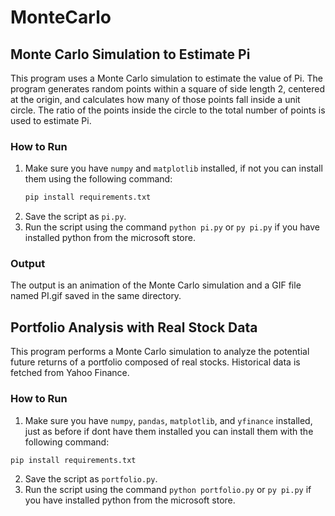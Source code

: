 # MonteCarlo
## Monte Carlo Simulation to Estimate Pi

This program uses a Monte Carlo simulation to estimate the value of Pi. The program generates random points within a square of side length 2, centered at the origin, and calculates how many of those points fall inside a unit circle. The ratio of the points inside the circle to the total number of points is used to estimate Pi.

### How to Run

1. Make sure you have `numpy` and `matplotlib` installed, if not you can install them using the following command:
    ```bash
    pip install requirements.txt
    ```
2. Save the script as `pi.py`.
3. Run the script using the command `python pi.py` or `py pi.py` if you have installed python from the microsoft store.

### Output
The output is an animation of the Monte Carlo simulation and a GIF file named PI.gif saved in the same directory.


## Portfolio Analysis with Real Stock Data
This program performs a Monte Carlo simulation to analyze the potential future returns of a portfolio composed of real stocks. Historical data is fetched from Yahoo Finance.

### How to Run
1. Make sure you have `numpy`, `pandas`, `matplotlib`, and `yfinance` installed, just as before if dont have them installed you can install them with the following command:
```bash
pip install requirements.txt
```
2. Save the script as `portfolio.py`.
3. Run the script using the command `python portfolio.py` or `py pi.py` if you have installed python from the microsoft store.
